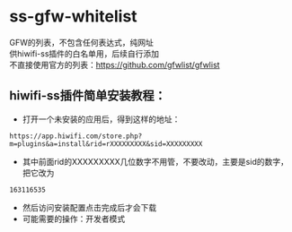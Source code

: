 # ss-gfw-whitelist
GFW的列表，不包含任何表达式，纯网址  
供hiwifi-ss插件的白名单用，后续自行添加  
不直接使用官方的列表：https://github.com/gfwlist/gfwlist  
## hiwifi-ss插件简单安装教程：  
- 打开一个未安装的应用后，得到这样的地址：  
```shell
https://app.hiwifi.com/store.php?m=plugins&a=install&rid=rXXXXXXXXX&sid=XXXXXXXXX
```
- 其中前面rid的XXXXXXXXX几位数字不用管，不要改动，主要是sid的数字，把它改为
```shell
163116535
```
- 然后访问安装配置点击完成后才会下载
- 可能需要的操作：开发者模式
